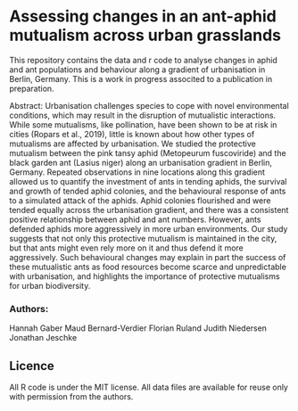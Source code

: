 # Assessing changes in an ant-aphid mutualism across urban grasslands

This repository contains the data and r code to analyse changes in aphid and ant populations and behaviour along a gradient of urbanisation in Berlin, Germany. 
This is a work in progress associted to a publication in preparation.

Abstract:
Urbanisation challenges species to cope with novel environmental conditions, which may result in the disruption of mutualistic interactions. While some mutualisms, like pollination, have been shown to be at risk in cities (Ropars et al., 2019), little is known about how other types of mutualisms are affected by urbanisation. We studied the protective mutualism between the pink tansy aphid (Metopeurum fuscoviride) and the black garden ant (Lasius niger) along an urbanisation gradient in Berlin, Germany. Repeated observations in nine locations along this gradient allowed us to quantify the investment of ants in tending aphids, the survival and growth of tended aphid colonies, and the behavioural response of ants to a simulated attack of the aphids. Aphid colonies flourished and were tended equally across the urbanisation gradient, and there was a consistent positive relationship between aphid and ant numbers. However, ants defended aphids more aggressively in more urban environments. Our study suggests that not only this protective mutualism is maintained in the city, but that ants might even rely more on it and thus defend it more aggressively. Such behavioural changes may explain in part the success of these mutualistic ants as food resources become scarce and unpredictable with urbanisation, and highlights the importance of protective mutualisms for urban biodiversity. 

### Authors:
Hannah Gaber
Maud Bernard-Verdier
Florian Ruland
Judith Niedersen
Jonathan Jeschke

## Licence
All R code is under the MIT license.
All data files are available for reuse only with permission from the authors.
